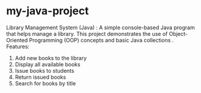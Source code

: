 # my-java-project
Library Management System (Java) :
A simple console-based Java program that helps manage a library. This project demonstrates the use of Object-Oriented Programming (OOP) concepts and basic Java collections . 
Features: 
1) Add new books to the library
2) Display all available books 
3) Issue books to students 
4) Return issued books 
5) Search for books by title
